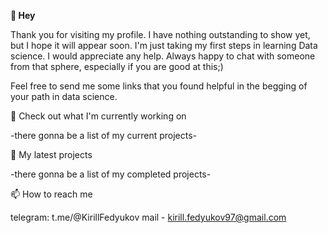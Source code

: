 **👋 Hey**

Thank you for visiting my profile. I have nothing outstanding to show yet, but I hope it will appear soon. I'm just taking my first steps in learning Data science. I would appreciate any help. Always happy to chat with someone from that sphere, especially if you are good at this;)

Feel free to send me some links that you found helpful in the begging of your path in data science.

👷 Check out what I'm currently working on

-there gonna be a list of my current projects-


🌱 My latest projects

-there gonna be a list of my completed projects-

📫 How to reach me

 telegram: t.me/@KirillFedyukov
 mail - kirill.fedyukov97@gmail.com

<!---
KirillF21/KirillF21 is a ✨ special ✨ repository because its `README.md` (this file) appears on your GitHub profile.
You can click the Preview link to take a look at your changes.
--->
